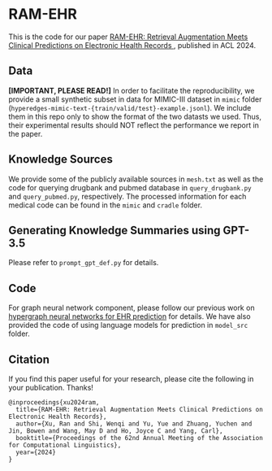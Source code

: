 # RAM-EHR

This is the code for our paper [RAM-EHR: Retrieval Augmentation Meets Clinical Predictions on Electronic Health Records
](https://arxiv.org/abs/2403.00815), published in ACL 2024.

## Data
**[IMPORTANT, PLEASE READ!]**
In order to facilitate the reproducibility, we provide a small synthetic subset in data for MIMIC-III dataset in `mimic` folder (`hyperedges-mimic-text-{train/valid/test}-example.jsonl`). We include them in this repo only to show the format of the two datasts we used. Thus, their experimental results should NOT reflect the performance we report in the paper.

## Knowledge Sources
We provide some of the publicly available sources in `mesh.txt` as well as the code for querying drugbank and pubmed database in `query_drugbank.py` and `query_pubmed.py`, respectively. The processed information for each medical code can be found in the `mimic` and `cradle` folder.

## Generating Knowledge Summaries using GPT-3.5
Please refer to `prompt_gpt_def.py` for details.

## Code
For graph neural network component, please follow our previous work on [hypergraph neural networks for EHR prediction](https://github.com/ritaranx/CACHE) for details. We have also provided the code of using language models for prediction in `model_src` folder.


## Citation
If you find this paper useful for your research, please cite the following in your publication. Thanks!


```
@inproceedings{xu2024ram,
  title={RAM-EHR: Retrieval Augmentation Meets Clinical Predictions on Electronic Health Records},
  author={Xu, Ran and Shi, Wenqi and Yu, Yue and Zhuang, Yuchen and Jin, Bowen and Wang, May D and Ho, Joyce C and Yang, Carl},
  booktitle={Proceedings of the 62nd Annual Meeting of the Association for Computational Linguistics},
  year={2024}
}
```

